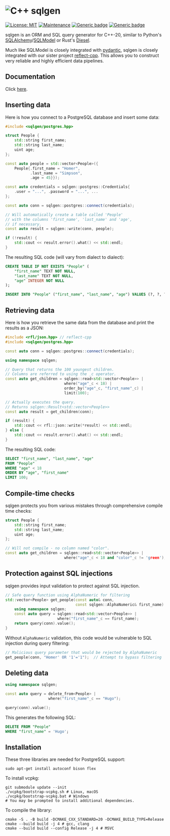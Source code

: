# ![C++](https://img.shields.io/badge/c++-%2300599C.svg?style=for-the-badge&logo=c%2B%2B&logoColor=white) sqlgen 

[![License: MIT](https://img.shields.io/badge/License-MIT-yellow.svg)](https://opensource.org/licenses/MIT)
[![Maintenance](https://img.shields.io/badge/Maintained%3F-yes-green.svg)](https://github.com/getml/reflect-cpp/graphs/commit-activity)
[![Generic badge](https://img.shields.io/badge/C++-20-blue.svg)](https://shields.io/)
[![Generic badge](https://img.shields.io/badge/gcc-11+-blue.svg)](https://shields.io/)

sqlgen is an ORM and SQL query generator for C++-20, similar to Python's [SQLAlchemy](https://github.com/sqlalchemy/sqlalchemy)/[SQLModel](https://github.com/fastapi/sqlmodel) or Rust's [Diesel](https://github.com/diesel-rs/diesel).

Much like SQLModel is closely integrated with [pydantic](https://github.com/pydantic/pydantic),
sqlgen is closely integrated with our sister project [reflect-cpp](https://github.com/getml/reflect-cpp). This allows you to construct very reliable and highly efficient data pipelines.

## Documentation

Click [here](docs).

## Inserting data 

Here is how you connect to a PostgreSQL database
and insert some data:

```cpp
#include <sqlgen/postgres.hpp>

struct People {
    std::string first_name;
    std::string last_name;
    uint age;
};

const auto people = std::vector<People>({
    People{.first_name = "Homer",
           .last_name = "Simpson",
           .age = 45}});

const auto credentials = sqlgen::postgres::Credentials{
    .user = "...", .password = "...", ...
};

const auto conn = sqlgen::postgres::connect(credentials);

// Will automatically create a table called 'People'
// with the columns 'first_name', 'last_name' and 'age', 
// if necessary.
const auto result = sqlgen::write(conn, people);

if (!result) {
    std::cout << result.error().what() << std::endl;
}
```

The resulting SQL code (will vary from dialect to dialect):

```sql
CREATE TABLE IF NOT EXISTS "People" (
    "first_name" TEXT NOT NULL,
    "last_name" TEXT NOT NULL,
    "age" INTEGER NOT NULL
);

INSERT INTO "People" ("first_name", "last_name", "age") VALUES (?, ?, ?);
```

## Retrieving data 

Here is how you retrieve the same data from the database
and print the results as a JSON:

```cpp
#include <rfl/json.hpp> // reflect-cpp
#include <sqlgen/postgres.hpp>

const auto conn = sqlgen::postgres::connect(credentials);

using namespace sqlgen;

// Query that returns the 100 youngest children.
// Columns are referred to using the _c operator.
const auto get_children = sqlgen::read<std::vector<People>> |
                          where("age"_c < 18) |
                          order_by("age"_c, "first_name"_c) |
                          limit(100);

// Actually executes the query.
// Returns sqlgen::Result<std::vector<People>>
const auto result = get_children(conn);

if (result) {
    std::cout << rfl::json::write(*result) << std::endl;
} else {
    std::cout << result.error().what() << std::endl;
}
```

The resulting SQL code:

```sql
SELECT "first_name", "last_name", "age"
FROM "People"
WHERE "age" < 18
ORDER BY "age", "first_name" 
LIMIT 100;
```

## Compile-time checks

sqlgen protects you from various mistakes through comprehensive
compile time checks:

```cpp
struct People {
    std::string first_name;
    std::string last_name;
    uint age;
};

// Will not compile - no column named "color".
const auto get_children = sqlgen::read<std::vector<People>> |
                          where("age"_c < 18 and "color"_c != 'green');
```

## Protection against SQL injections

sqlgen provides input validation to protect against SQL injection.

```cpp
// Safe query function using AlphaNumeric for filtering
std::vector<People> get_people(const auto& conn, 
                               const sqlgen::AlphaNumeric& first_name) {
    using namespace sqlgen;
    const auto query = sqlgen::read<std::vector<People>> | 
                       where("first_name"_c == first_name);
    return query(conn).value();
}
```

Without `AlphaNumeric` validation, this code would be vulnerable to SQL injection during query filtering:

```cpp
// Malicious query parameter that would be rejected by AlphaNumeric
get_people(conn, "Homer' OR '1'='1");  // Attempt to bypass filtering
```

## Deleting data

```cpp
using namespace sqlgen;

const auto query = delete_from<People> |
                   where("first_name"_c == "Hugo");

query(conn).value();
```

This generates the following SQL:

```sql
DELETE FROM "People"
WHERE "first_name" = 'Hugo';
```

## Installation

These three libraries are needed for PostgreSQL support:

```
sudo apt-get install autoconf bison flex
```

To install vcpkg:

```
git submodule update --init
./vcpkg/bootstrap-vcpkg.sh # Linux, macOS
./vcpkg/bootstrap-vcpkg.bat # Windows
# You may be prompted to install additional dependencies.
```

To compile the library:

```
cmake -S . -B build -DCMAKE_CXX_STANDARD=20 -DCMAKE_BUILD_TYPE=Release
cmake --build build -j 4 # gcc, clang
cmake --build build --config Release -j 4 # MSVC
```
